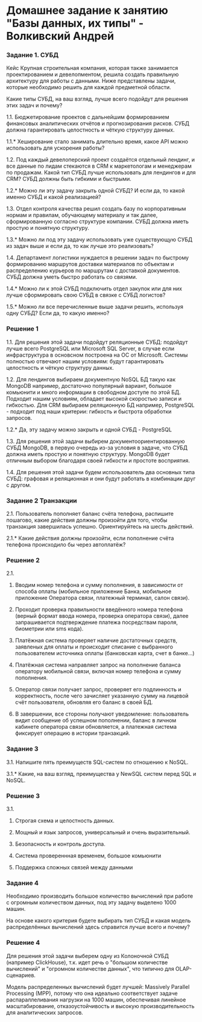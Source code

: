 # Домашнее задание к занятию "Базы данных, их типы" - Волкивский Андрей

### Задание 1. СУБД

Кейс
Крупная строительная компания, которая также занимается проектированием и девелопментом, решила создать правильную архитектуру для работы с данными. Ниже представлены задачи, которые необходимо решить для каждой предметной области.

Какие типы СУБД, на ваш взгляд, лучше всего подойдут для решения этих задач и почему?

1.1. Бюджетирование проектов с дальнейшим формированием финансовых аналитических отчётов и прогнозирования рисков. СУБД должна гарантировать целостность и чёткую структуру данных.

1.1.* Хеширование стало занимать длительно время, какое API можно использовать для ускорения работы?

1.2. Под каждый девелоперский проект создаётся отдельный лендинг, и все данные по лидам стекаются в CRM к маркетологам и менеджерам по продажам. Какой тип СУБД лучше использовать для лендингов и для CRM? СУБД должны быть гибкими и быстрыми.

1.2.* Можно ли эту задачу закрыть одной СУБД? И если да, то какой именно СУБД и какой реализацией?

1.3. Отдел контроля качества решил создать базу по корпоративным нормам и правилам, обучающему материалу и так далее, сформированную согласно структуре компании. СУБД должна иметь простую и понятную структуру.

1.3.* Можно ли под эту задачу использовать уже существующую СУБД из задач выше и если да, то как лучше это реализовать?

1.4. Департамент логистики нуждается в решении задач по быстрому формированию маршрутов доставки материалов по объектам и распределению курьеров по маршрутам с доставкой документов. СУБД должна уметь быстро работать со связями.

1.4.* Можно ли к этой СУБД подключить отдел закупок или для них лучше сформировать свою СУБД в связке с СУБД логистов?

1.5.* Можно ли все перечисленные выше задачи решить, используя одну СУБД? Если да, то какую именно?

### Решение 1

1.1. Для решения этой задачи подойдут реляционные СУБД: подойдут лучше всего PostgreSQL или Microsoft SQL Server, в случае если инфраструктура в основсном построена на ОС от Microsoft. Cистемы полностью отвечают нашим условиям: будут гарантировать целостность и чёткую структуру данных.

1.2. Для лендингов выбираем документную NoSQL БД такую как MongoDB например, достаточно популярный вариант, большое комьюнити и много информации в свободном доступе по этой БД. Подходит нашим условиям, обладает высокой скоростью записи и гибкостью. Для CRM выбираем реляционную БД например, PostgreSQL - подходит под наши критерии: гибкость и быстрота обработки запросов.

1.2.* Да, эту задачу можно закрыть и одной СУБД - PostgreSQL 

1.3. Для решения этой задачи выбирем документоориентированную СУБД MongoDB, в первую очередь из-за условия в задаче, что СУБД должна иметь простую и понятную структуру. MongoDB будет отличным выбором благодаря своей гибкости и простоте восприятия.

1.4. Для решения этой задачи будем использователь два основных типа СУБД: графовая и реляционная и они будут работать в комбинации друг с другом.

### Задание 2 Транзакции

2.1. Пользователь пополняет баланс счёта телефона, распишите пошагово, какие действия должны произойти для того, чтобы транзакция завершилась успешно. Ориентируйтесь на шесть действий.

2.1.* Какие действия должны произойти, если пополнение счёта телефона происходило бы через автоплатёж?

### Решение 2

 2.1. 
 
 1.  Вводим номер телефона и сумму пополнения, в зависимости от способа оплаты (мобильное приложение Банка, мобильное приложение Оператора связи, платежный терминал, салон связи).
     
 2.  Проходит проверка правильности введённого номера телефона (верный формат ввода номера, проверка оператора связи), далее запрашивается подтверждение платежа посредствам пароля, биометрии или sms кода).
   
 3.  Платёжная система проверяет наличие достаточных средств, заявленых для оплаты и происходит списание с выбранного пользователем источника оплаты (банковская карта, счет в банке...)
  
 4.  Платёжная система направляет запрос на пополнение баланса оператору мобильной связи, включая номер телефона и сумму пополнения.
   
 5.  Оператор связи получает запрос, проверяет его подлинность и корректность, после чего зачисляет указанную сумму на лицевой счёт пользователя, обновляя его баланс в своей БД.
   
 6.  В завершении, все стороны получают уведомление: пользователь видит сообщение об успешном пополнении, баланс в личном кабинете оператора связи обновляется, а платежная система фиксирует операцию в истории транзакций.

### Задание 3

3.1. Напишите пять преимуществ SQL-систем по отношению к NoSQL.

3.1.* Какие, на ваш взгляд, преимущества у NewSQL систем перед SQL и NoSQL.

### Решение 3

3.1.  

1. Строгая схема и целостность данных.

2. Мощный и язык запросов, универсальный и очень выразительный.

3. Безопасность и контроль доступа.

4. Система провереннная временем, большое комьюнити

5. Поддержка сложных связей между данными


### Задание 4

Необходимо производить большое количество вычислений при работе с огромным количеством данных, под эту задачу выделено 1000 машин.

На основе какого критерия будете выбирать тип СУБД и какая модель распределённых вычислений здесь справится лучше всего и почему?

### Решение 4

Для решения этой задачи выберем одну из Колоночной СУБД (например ClickHouse), т.к. идет речь о "большом количестве вычислений" и "огромном количестве данных", что типично для OLAP-сценариев. 

Модель распределенных вычислений будет лучшей: Massively Parallel Processing (MPP), потому что она идеально соответствует задаче распараллеливания нагрузки на 1000 машин, обеспечивая линейное масштабирование, отказоустойчивость и высокую производительность для аналитических запросов. 


